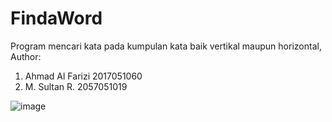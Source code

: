 # FindaWord
Program mencari kata pada kumpulan kata baik vertikal maupun horizontal,
Author:
1. Ahmad Al Farizi  2017051060
2. M. Sultan R.     2057051019

![image](https://github.com/user-attachments/assets/b119fc5e-8fe9-4a08-b459-ac72b0c52d03)
